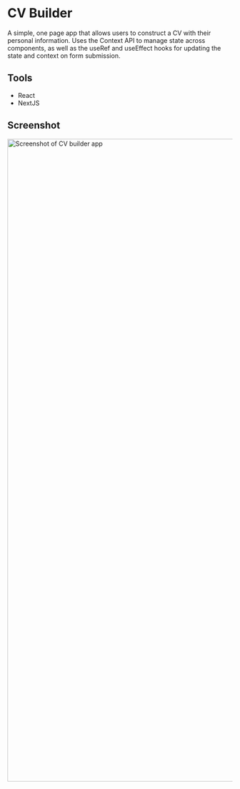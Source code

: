 # CV Builder

A simple, one page app that allows users to construct a CV with their personal information. Uses the Context API to manage state across components, as well as the useRef and useEffect hooks for updating the state and context on form submission.

## Tools

* React
* NextJS

## Screenshot

<img width="1440" alt="Screenshot of CV builder app" src="https://user-images.githubusercontent.com/80334771/133127507-32806819-96f5-49a4-bbb2-507c2b457166.png">
